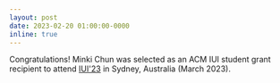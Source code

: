 ```yaml
---
layout: post
date: 2023-02-20 01:00:00-0000
inline: true
---
```


Congratulations! Minki Chun was selected as an ACM IUI student grant recipient to attend <a href="https://iui.acm.org/2023/">IUI'23</a> in Sydney, Australia (March 2023).
